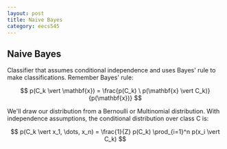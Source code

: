 ```yaml
---
layout: post
title: Naive Bayes 
category: eecs545
---
```

## Naive Bayes
Classifier that assumes conditional independence and uses Bayes' rule to make classifications. Remember Bayes' rule:

$$ p(C_k \vert \mathbf{x}) = \frac{p(C_k) \ p(\mathbf{x} \vert C_k)}{p(\mathbf{x})} $$

We'll draw our distribution from a Bernoulli or Multinomial distribution. With independence assumptions, the conditional distribution over class C is:

$$ p(C_k \vert x_1, \dots, x_n) = \frac{1}{Z} p(C_k) \prod_{i=1}^n p(x_i \vert C_k) $$


